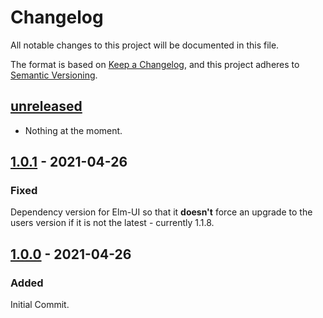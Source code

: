 # Changelog

All notable changes to this project will be documented in this file.

The format is based on [Keep a Changelog](https://keepachangelog.com/en/1.0.0/), and this project adheres to [Semantic Versioning](https://semver.org/spec/v2.0.0.html).

## [unreleased]

- Nothing at the moment.

## [1.0.1] - 2021-04-26

### Fixed

Dependency version for Elm-UI so that it **doesn't** force an upgrade to the users version if it is not the latest - currently 1.1.8.

## [1.0.0] - 2021-04-26

### Added

Initial Commit.

[unreleased]: https://github.com/phollyer/elm-cursor/compare/1.0.1...HEAD
[1.0.1]: https://github.com/phollyer/elm-cursor/compare/1.0.0...1.0.1
[1.0.0]: https://github.com/phollyer/elm-cursor/releases/tag/1.0.0
